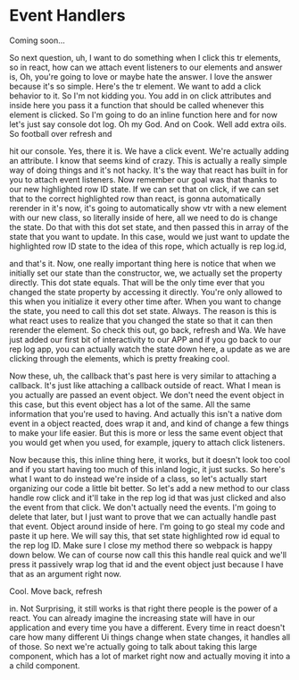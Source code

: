 # Event Handlers

Coming soon...

So next question, uh, I want to do something when I click this tr elements, so in react, how can we attach event listeners to our elements and answer is, Oh, you're going to love or maybe hate the answer. I love the answer because it's so simple. Here's the tr element. We want to add a click behavior to it. So I'm not kidding you. You add in on click attributes and inside here you pass it a function that should be called whenever this element is clicked. So I'm going to do an inline function here and for now let's just say console dot log. Oh my God. And on Cook. Well add extra oils. So football over refresh and 

hit our console. Yes, there it is. We have a click event. We're actually adding an attribute. I know that seems kind of crazy. This is actually a really simple way of doing things and it's not hacky. It's the way that react has built in for you to attach event listeners. Now remember our goal was that thanks to our new highlighted row ID state. If we can set that on click, if we can set that to the correct highlighted row than react, is gonna automatically rerender in it's now, it's going to automatically show vtr with a new element with our new class, so literally inside of here, all we need to do is change the state. Do that with this dot set state, and then passed this in array of the state that you want to update. In this case, would we just want to update the highlighted row ID state to the idea of this rope, which actually is rep log.id, 

and that's it. Now, one really important thing here is notice that when we initially set our state than the constructor, we, we actually set the property directly. This dot state equals. That will be the only time ever that you changed the state property by accessing it directly. You're only allowed to this when you initialize it every other time after. When you want to change the state, you need to call this dot set state. Always. The reason is this is what react uses to realize that you changed the state so that it can then rerender the element. So check this out, go back, refresh and Wa. We have just added our first bit of interactivity to our APP and if you go back to our rep log app, you can actually watch the state down here, a update as we are clicking through the elements, which is pretty freaking cool. 

Now these, uh, the callback that's past here is very similar to attaching a callback. It's just like attaching a callback outside of react. What I mean is you actually are passed an event object. We don't need the event object in this case, but this event object has a lot of the same. All the same information that you're used to having. And actually this isn't a native dom event in a object reacted, does wrap it and, and kind of change a few things to make your life easier. But this is more or less the same event object that you would get when you used, for example, jquery to attach click listeners. 

Now because this, this inline thing here, it works, but it doesn't look too cool and if you start having too much of this inland logic, it just sucks. So here's what I want to do instead we're inside of a class, so let's actually start organizing our code a little bit better. So let's add a new method to our class handle row click and it'll take in the rep log id that was just clicked and also the event from that click. We don't actually need the events. I'm going to delete that later, but I just want to prove that we can actually handle past that event. Object around inside of here. I'm going to go steal my code and paste it up here. We will say this, that set state highlighted row id equal to the rep log ID. Make sure I close my method there so webpack is happy down below. We can of course now call this this handle real quick and we'll press it passively wrap log that id and the event object just because I have that as an argument right now. 

Cool. Move back, refresh 

in. Not Surprising, it still works is that right there people is the power of a react. You can already imagine the increasing state will have in our application and every time you have a different. Every time in react doesn't care how many different Ui things change when state changes, it handles all of those. So next we're actually going to talk about taking this large component, which has a lot of market right now and actually moving it into a a child component.